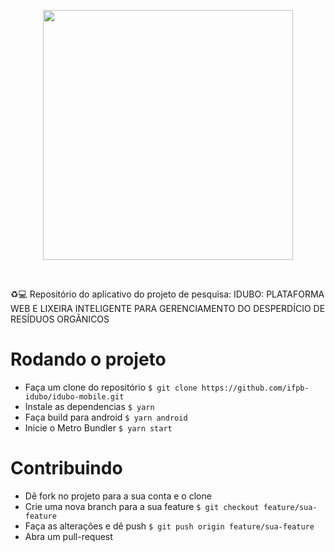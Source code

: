 <p align="center">
  <img height=400 src="https://i.ibb.co/jf69NdZ/logoidubo.png">
</p><br>

♻💻 Repositório do aplicativo do projeto de pesquisa: IDUBO: PLATAFORMA WEB E LIXEIRA INTELIGENTE PARA GERENCIAMENTO DO DESPERDÍCIO DE RESÍDUOS ORGÂNICOS

# Rodando o projeto

- Faça um clone do repositório ```$ git clone https://github.com/ifpb-idubo/idubo-mobile.git```
- Instale as dependencias ```$ yarn```
- Faça build para android ```$ yarn android```
- Inicie o Metro Bundler ```$ yarn start```

# Contribuindo

- Dẽ fork no projeto para a sua conta e o clone
- Crie uma nova branch para a sua feature ```$ git checkout feature/sua-feature```
- Faça as alterações e dê push ```$ git push origin feature/sua-feature```
- Abra um pull-request
